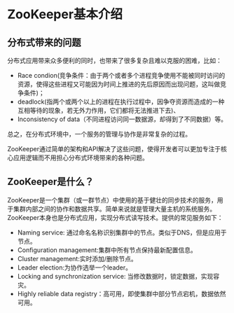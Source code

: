 # ZooKeeper基本介绍

## 分布式带来的问题
分布式应用带来众多便利的同时，也带来了很多复杂且难以克服的困难，比如：
  * Race condion(竞争条件：由于两个或者多个进程竞争使用不能被同时访问的资源，使得这些进程又可能因为时间上推进的先后原因而出现问题，这叫做竞争条件)；
  * deadlock(指两个或两个以上的进程在执行过程中，因争夺资源而造成的一种互相等待的现象，若无外力作用，它们都将无法推进下去)、
  * Inconsistency of data（不同进程访问同一数据源，却得到了不同数据）等。

总之，在分布式环境中，一个服务的管理与协作是非常复杂的过程。

ZooKeeper通过简单的架构和API解决了这些问题，使得开发者可以更加专注于核心应用逻辑而不用担心分布式环境带来的各种问题。



## ZooKeeper是什么？
ZooKeeper是一个集群（或一群节点）中使用的基于健壮的同步技术的服务，用于集群内部之间的协作和数据共享。简单来说就是管理大量主机的系统服务。ZooKeeper本身也是分布式应用，实现分布式读写技术。提供的常见服务如下：
  * Naming service: 通过命名名称识别集群中的节点。类似于DNS，但是应用于节点。
  * Configuration management:集群中所有节点保持最新配置信息。
  * Cluster management:实时添加/删除节点。
  * Leader election:为协作选举一个leader。
  * Locking and synchronization service: 当修改数据时，锁定数据，实现容灾。
  * Highly reliable data registry：高可用，即使集群中部分节点宕机，数据依然可用。
